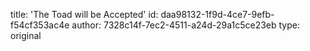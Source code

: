 title: 'The Toad will be Accepted'
id: daa98132-1f9d-4ce7-9efb-f54cf353ac4e
author: 7328c14f-7ec2-4511-a24d-29a1c5ce23eb
type: original
